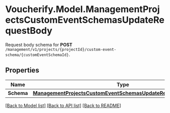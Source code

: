 # Voucherify.Model.ManagementProjectsCustomEventSchemasUpdateRequestBody
Request body schema for **POST** `/management/v1/projects/{projectId}/custom-event-schema/{customEventSchemaId}`.

## Properties

Name | Type | Description | Notes
------------ | ------------- | ------------- | -------------
**Schema** | [**ManagementProjectsCustomEventSchemasUpdateRequestBodySchema**](ManagementProjectsCustomEventSchemasUpdateRequestBodySchema.md) |  | [optional] 

[[Back to Model list]](../../README.md#documentation-for-models) [[Back to API list]](../../README.md#documentation-for-api-endpoints) [[Back to README]](../../README.md)

